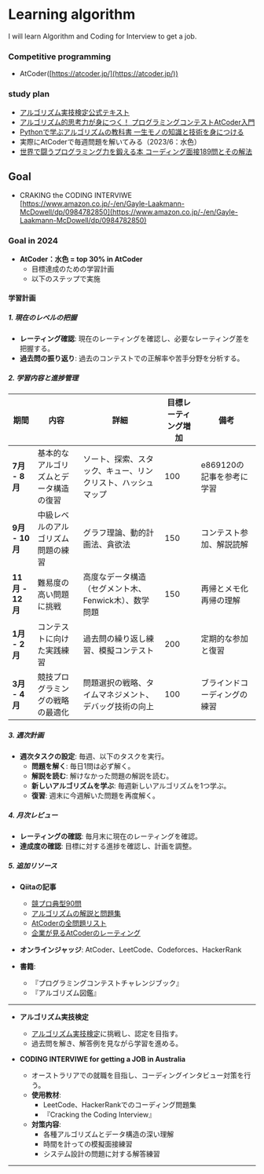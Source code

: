 # Learning algorithm
I will learn Algorithm and Coding for Interview to get a job.

### **Competitive programming**
- AtCoder([https://atcoder.jp/](https://atcoder.jp/))

### study plan
- [アルゴリズム実技検定公式テキスト](https://www.amazon.co.jp/-/en/%E5%B2%A9%E4%B8%8B-%E7%9C%9F%E4%B9%9F-ebook/dp/B08QRNJ7M3/ref=sr_1_1?crid=1RBHM3KIIGDST&keywords=%E3%82%A2%E3%83%AB%E3%82%B4%E3%83%AA%E3%82%BA%E3%83%A0%E5%AE%9F%E6%8A%80%E6%A4%9C%E5%AE%9A%E5%85%AC%E5%BC%8F%E3%83%86%E3%82%AD%E3%82%B9%E3%83%88&qid=1669861101&qu=eyJxc2MiOiIwLjg2IiwicXNhIjoiMC40OSIsInFzcCI6IjAuNzYifQ%3D%3D&sprefix=python+%E3%81%A7%E5%AD%A6%E3%81%B6%E5%AE%9F%E8%A1%8C%E3%81%AE%E6%95%99%E7%A7%91%E6%9B%B8%2Caps%2C150&sr=8-1)
- [アルゴリズム的思考力が身につく！ プログラミングコンテストAtCoder入門](https://www.amazon.co.jp/gp/product/B0B6MLQ43C/ref=ppx_yo_dt_b_d_asin_title_o01?ie=UTF8&psc=1)
- [Pythonで学ぶアルゴリズムの教科書 一生モノの知識と技術を身につける](https://www.amazon.co.jp/-/en/%E5%BB%A3%E7%80%AC%E8%B1%AA/dp/4295011193/ref=sr_1_1?crid=3V400O2A2S72Q&keywords=python+%E3%81%A7%E5%AD%A6%E3%81%B6%E5%AE%9F%E8%A1%8C%E3%81%AE%E6%95%99%E7%A7%91%E6%9B%B8&qid=1669861043&qu=eyJxc2MiOiIwLjcwIiwicXNhIjoiMC4wMCIsInFzcCI6IjAuMDAifQ%3D%3D&sprefix=%2Caps%2C201&sr=8-1)
- 実際にAtCoderで毎週問題を解いてみる（2023/6：水色）
- [世界で闘うプログラミング力を鍛える本 コーディング面接189問とその解法](https://www.amazon.co.jp/%E4%B8%96%E7%95%8C%E3%81%A7%E9%97%98%E3%81%86%E3%83%97%E3%83%AD%E3%82%B0%E3%83%A9%E3%83%9F%E3%83%B3%E3%82%B0%E5%8A%9B%E3%82%92%E9%8D%9B%E3%81%88%E3%82%8B%E6%9C%AC-%E3%82%B3%E3%83%BC%E3%83%87%E3%82%A3%E3%83%B3%E3%82%B0%E9%9D%A2%E6%8E%A5189%E5%95%8F%E3%81%A8%E3%81%9D%E3%81%AE%E8%A7%A3%E6%B3%95-Gayle-Laakmann-McDowell/dp/4839960100)

## **Goal**
- CRAKING the CODING INTERVIWE<br>
[https://www.amazon.co.jp/-/en/Gayle-Laakmann-McDowell/dp/0984782850](https://www.amazon.co.jp/-/en/Gayle-Laakmann-McDowell/dp/0984782850)

### Goal in 2024
- **AtCoder：水色 = top 30% in AtCoder**
  - 目標達成のための学習計画
  - 以下のステップで実施

#### 学習計画

##### 1. **現在のレベルの把握**
- **レーティング確認**: 現在のレーティングを確認し、必要なレーティング差を把握する。
- **過去問の振り返り**: 過去のコンテストでの正解率や苦手分野を分析する。

##### 2. **学習内容と進捗管理**

| 期間            | 内容                                     | 詳細                                                           | 目標レーティング増加 | 備考                         |
|-----------------|------------------------------------------|----------------------------------------------------------------|----------------------|------------------------------|
| **7月 - 8月**  | 基本的なアルゴリズムとデータ構造の復習   | ソート、探索、スタック、キュー、リンクリスト、ハッシュマップ  | 100                  | e869120の記事を参考に学習    |
| **9月 - 10月** | 中級レベルのアルゴリズム問題の練習       | グラフ理論、動的計画法、貪欲法                                 | 150                  | コンテスト参加、解説読解    |
| **11月 - 12月**| 難易度の高い問題に挑戦                   | 高度なデータ構造（セグメント木、Fenwick木）、数学問題         | 150                  | 再帰とメモ化再帰の理解      |
| **1月 - 2月**  | コンテストに向けた実践練習               | 過去問の繰り返し練習、模擬コンテスト                           | 200                  | 定期的な参加と復習          |
| **3月 - 4月**  | 競技プログラミングの戦略の最適化         | 問題選択の戦略、タイムマネジメント、デバッグ技術の向上         | 100                  | ブラインドコーディングの練習|

##### 3. **週次計画**
- **週次タスクの設定**: 毎週、以下のタスクを実行。
  - **問題を解く**: 毎日1問は必ず解く。
  - **解説を読む**: 解けなかった問題の解説を読む。
  - **新しいアルゴリズムを学ぶ**: 毎週新しいアルゴリズムを1つ学ぶ。
  - **復習**: 週末に今週解いた問題を再度解く。

##### 4. **月次レビュー**
- **レーティングの確認**: 毎月末に現在のレーティングを確認。
- **達成度の確認**: 目標に対する進捗を確認し、計画を調整。

##### 5. **追加リソース**
- **Qiitaの記事**
  - [競プロ典型90問](https://qiita.com/_ken_/items/c32d4b2e680058abd77a)
  - [アルゴリズムの解説と問題集](https://qiita.com/BinomialSheep/items/bdced19c2dc4e6b481ec)
  - [AtCoderの全問題リスト](https://qiita.com/e869120/items/eb50fdaece12be418faa)
  - [企業が見るAtCoderのレーティング](https://info.atcoder.jp/utilize/jobs/rating-business-impact)

- **オンラインジャッジ**: AtCoder、LeetCode、Codeforces、HackerRank

- **書籍**:
  - 『プログラミングコンテストチャレンジブック』
  - 『アルゴリズム図鑑』

---

- **アルゴリズム実技検定**
  - [アルゴリズム実技検定](https://past.atcoder.jp/)に挑戦し、認定を目指す。
  - 過去問を解き、解答例を見ながら学習を進める。

- **CODING INTERVIWE for getting a JOB in Australia**
  - オーストラリアでの就職を目指し、コーディングインタビュー対策を行う。
  - **使用教材**:
    - LeetCode、HackerRankでのコーディング問題集
    - 『Cracking the Coding Interview』
  - **対策内容**:
    - 各種アルゴリズムとデータ構造の深い理解
    - 時間を計っての模擬面接練習
    - システム設計の問題に対する解答練習

---
